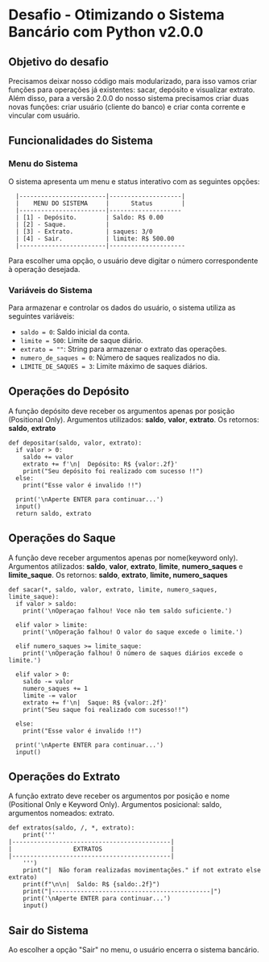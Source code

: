 # Desafio - Otimizando o Sistema Bancário com Python v2.0.0

## Objetivo do desafio
Precisamos deixar nosso código mais modularizado, para isso vamos criar funções para operações já existentes: sacar, depósito e visualizar extrato. Além disso, para a versão 2.0.0 do nosso sistema precisamos criar duas novas funções: criar usuário (cliente do banco) e criar conta corrente e vincular com usuário.


## Funcionalidades do Sistema

### Menu do Sistema
O sistema apresenta um menu e status interativo com as seguintes opções:
```
  |------------------------|--------------------|
  |    MENU DO SISTEMA     |      Status        |
  |------------------------|--------------------
  | [1] - Depósito.        | Saldo: R$ 0.00
  | [2] - Saque.           |
  | [3] - Extrato.         | saques: 3/0
  | [4] - Sair.            | limite: R$ 500.00
  |------------------------|---------------------  
```

Para escolher uma opção, o usuário deve digitar o número correspondente à operação desejada.

### Variáveis do Sistema
Para armazenar e controlar os dados do usuário, o sistema utiliza as seguintes variáveis:

- `saldo = 0`: Saldo inicial da conta.
- `limite = 500`: Limite de saque diário.
- `extrato = ""`: String para armazenar o extrato das operações.
- `numero_de_saques = 0`: Número de saques realizados no dia.
- `LIMITE_DE_SAQUES = 3`: Limite máximo de saques diários.

## Operações do Depósito
A função depósito deve receber os argumentos apenas por posição (Positional Only). Argumentos utilizados: **saldo**, **valor**, **extrato**. Os retornos: **saldo**, **extrato**
```
def depositar(saldo, valor, extrato):
  if valor > 0:
    saldo += valor
    extrato += f'\n|  Depósito: R$ {valor:.2f}'
    print("Seu depósito foi realizado com sucesso !!")
  else:
    print("Esse valor é invalido !!")

  print('\nAperte ENTER para continuar...')
  input()
  return saldo, extrato
```

## Operações do Saque
A função deve receber argumentos apenas por nome(keyword only). Argumentos atilizados: **saldo**, **valor**, **extrato**, **limite**, **numero_saques** e **limite_saque**. Os retornos: **saldo**, **extrato**, **limite, numero_saques**  
```
def sacar(*, saldo, valor, extrato, limite, numero_saques, limite_saque):
  if valor > saldo:
    print('\nOperaçao falhou! Voce não tem saldo suficiente.')

  elif valor > limite:
    print('\nOperação falhou! O valor do saque excede o limite.')

  elif numero_saques >= limite_saque:
    print('\nOperação falhou! O número de saques diários excede o limite.')

  elif valor > 0:
    saldo -= valor
    numero_saques += 1
    limite -= valor
    extrato += f'\n|  Saque: R$ {valor:.2f}'
    print("Seu saque foi realizado com sucesso!!")

  else:
    print("Esse valor é invalido !!")
  
  print('\nAperte ENTER para continuar...')
  input()
```

## Operações do Extrato
A função extrato deve receber os argumentos por posição e nome (Positional Only e Keyword Only). Argumentos posicional: saldo, argumentos nomeados: extrato.
```
def extratos(saldo, /, *, extrato):
    print('''
|--------------------------------------------|
|                 EXTRATOS                   |
|--------------------------------------------|
    ''')
    print("|  Não foram realizadas movimentações." if not extrato else extrato)
    print(f"\n\n|  Saldo: R$ {saldo:.2f}")
    print("|--------------------------------------------|")
    print('\nAperte ENTER para continuar...')
    input()
```
## Sair do Sistema
Ao escolher a opção "Sair" no menu, o usuário encerra o sistema bancário.
